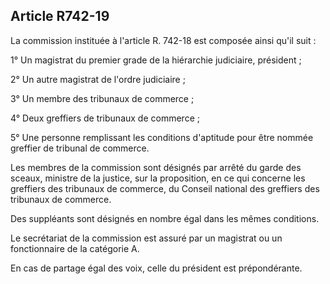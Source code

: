 Article R742-19
----
La commission instituée à l'article R. 742-18 est composée ainsi qu'il suit :

1° Un magistrat du premier grade de la hiérarchie judiciaire, président ;

2° Un autre magistrat de l'ordre judiciaire ;

3° Un membre des tribunaux de commerce ;

4° Deux greffiers de tribunaux de commerce ;

5° Une personne remplissant les conditions d'aptitude pour être nommée greffier
de tribunal de commerce.

Les membres de la commission sont désignés par arrêté du garde des sceaux,
ministre de la justice, sur la proposition, en ce qui concerne les greffiers des
tribunaux de commerce, du Conseil national des greffiers des tribunaux de
commerce.

Des suppléants sont désignés en nombre égal dans les mêmes conditions.

Le secrétariat de la commission est assuré par un magistrat ou un fonctionnaire
de la catégorie A.

En cas de partage égal des voix, celle du président est prépondérante.
